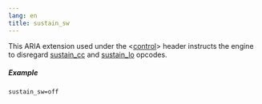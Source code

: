 ```yaml
---
lang: en
title: sustain_sw
---
```

This ARIA extension used under the <[control](/headers/control)> header
instructs the engine to disregard [sustain_cc](sustain_cc) and
[sustain_lo](sustain_lo) opcodes.

##### Example

```
sustain_sw=off
```

